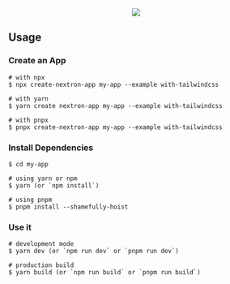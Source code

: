 <p align="center"><img src="https://i.imgur.com/a9QWW0v.png"></p>

## Usage

### Create an App

```
# with npx
$ npx create-nextron-app my-app --example with-tailwindcss

# with yarn
$ yarn create nextron-app my-app --example with-tailwindcss

# with pnpx
$ pnpx create-nextron-app my-app --example with-tailwindcss
```

### Install Dependencies

```
$ cd my-app

# using yarn or npm
$ yarn (or `npm install`)

# using pnpm
$ pnpm install --shamefully-hoist
```

### Use it

```
# development mode
$ yarn dev (or `npm run dev` or `pnpm run dev`)

# production build
$ yarn build (or `npm run build` or `pnpm run build`)
```
